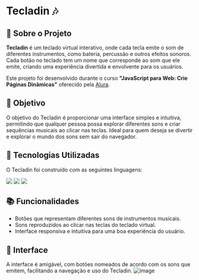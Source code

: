 # Tecladin 🎶


## 📜 Sobre o Projeto

**Tecladin** é um teclado virtual interativo, onde cada tecla emite o som de diferentes instrumentos, como bateria, percussão e outros efeitos sonoros. Cada botão no teclado tem um nome que corresponde ao som que ele emite, criando uma experiência divertida e envolvente para os usuários.

Este projeto foi desenvolvido durante o curso **"JavaScript para Web: Crie Páginas Dinâmicas"** oferecido pela [Alura](https://www.alura.com.br).

## 🎯 Objetivo

O objetivo do Tecladin é proporcionar uma interface simples e intuitiva, permitindo que qualquer pessoa possa explorar diferentes sons e criar sequências musicais ao clicar nas teclas. Ideal para quem deseja se divertir e explorar o mundo dos sons sem sair do navegador.

## 🚀 Tecnologias Utilizadas

O Tecladin foi construído com as seguintes linguagens:

<div>
    <img src="https://logospng.org/download/html-5/logo-html-5-256.png">
    <img src="https://logospng.org/download/css-3/logo-css-3-256.png">
    <img src="https://logospng.org/download/javascript/logo-javascript-icon-256.png">
</div>

## 📚 Funcionalidades

- Botões que representam diferentes sons de instrumentos musicais.
- Sons reproduzidos ao clicar nas teclas do teclado virtual.
- Interface responsiva e intuitiva para uma boa experiência do usuário.

## 🎨 Interface

A interface é amigável, com botões nomeados de acordo com os sons que emitem, facilitando a navegação e uso do Tecladin.
![image](https://github.com/user-attachments/assets/4419cf88-1338-4a76-9cdc-1cd9e0be2636)

